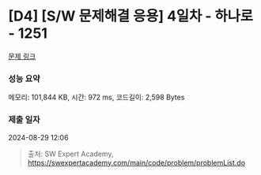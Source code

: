 # [D4] [S/W 문제해결 응용] 4일차 - 하나로 - 1251 

[문제 링크](https://swexpertacademy.com/main/code/problem/problemDetail.do?contestProbId=AV15StKqAQkCFAYD) 

### 성능 요약

메모리: 101,844 KB, 시간: 972 ms, 코드길이: 2,598 Bytes

### 제출 일자

2024-08-29 12:06



> 출처: SW Expert Academy, https://swexpertacademy.com/main/code/problem/problemList.do
